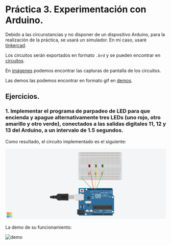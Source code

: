 # Práctica 3.  Experimentación con Arduino.

Debido a las circunstancias y no disponer de un dispositivo Arduino, para la realización de la práctica, se usará un simulador. En mi caso, usaré [tinkercad](https://www.tinkercad.com).

Los circuitos serán exportados en formato `.brd` y se pueden encontrar en [circuitos](https://github.com/sergiovp/PDIH/blob/master/Pr%C3%A1cticas/P3/circuitos/).

En [imágenes](https://github.com/sergiovp/PDIH/tree/master/Pr%C3%A1cticas/P3/im%C3%A1genes) podemos encontrar las capturas de pantalla de los circuitos.

Las demos las podemos encontrar en formato gif en [demos](https://github.com/sergiovp/PDIH/tree/master/Pr%C3%A1cticas/P3/demos).

## Ejercicios.

### 1. Implementar el programa de parpadeo de LED para que encienda y apague alternativamente tres LEDs (uno rojo, otro amarillo y otro verde), conectados a las salidas digitales 11, 12 y 13 del Arduino, a un intervalo de 1.5 segundos.

Como resultado, el circuito implementado es el siguiente:

![circuito](https://github.com/sergiovp/PDIH/blob/master/Pr%C3%A1cticas/P3/im%C3%A1genes/Ejercicio1.png)

La demo de su funcionamiento:

![demo](https://github.com/sergiovp/PDIH/blob/master/Pr%C3%A1cticas/P3/demos/ejercicio1.gif)
